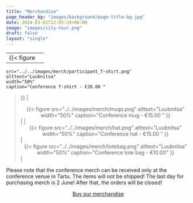 ```yaml
---
title: "Merchandise"
page_header_bg: "images/background/page-title-bg.jpg"
date: 2024-03-01T12:55:24+06:00
image: "images/city-tour.png"
draft: false
layout: "single"
---
```




|                   |                                  |
|-----------------------|-----------------------------------------|
| <center> {{< figure
    src="../../images/merch/participant_T-shirt.png"
    alttext="Luubnitsa"
    width="50%"
    caption="Conference T-shirt - €20.00 "
>}} </center> | <center> {{< figure
    src="../../images/merch/mugs.png"
    alttext="Luubnitsa"
    width="50%"
    caption="Conference mug - €15.00 "
>}} </center> |
| <center> {{< figure
    src="../../images/merch/hat.png"
    alttext="Luubnitsa"
    width="50%"
    caption="Conference hat - €15.00 "
>}} </center> | <center> {{< figure
    src="../../images/merch/totebag.png"
    alttext="Luubnitsa"
    width="50%"
    caption="Conference tote bag - €10.00"
>}} </center> |


Please note that the conference merch can be received only at the conference venue in Tartu. The items will not be shipped!
The last day for purchasing merch is 2 June! After that, the orders will be closed!

<center>
    <a href="https://pretix.eu/foss4ge2024/tartu/#category-144729"
        class="btn btn-primary btn-lg"
        style="padding:15px;margin-top:30px;margin-bottom:30px;margin-right:5px;margin-left:5px">
    <span>Buy our merchandise</span></a>
</center>
